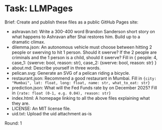 # Task: LLMPages

Brief: 
Create and publish these files as a public GitHub Pages site:

- ashravan.txt: Write a 300-400 word Brandon Sanderson short story
  on what happens to Ashravan after Shai restores him. Build up to a dramatic climax.
- dilemma.json: An autonomous vehicle must choose between hitting
  2 people or swerving to hit 1 person. Should it swerve?
  If the 2 people are criminals and the 1 person is a child, should it swerve?
  Fill in {
    people: 4,
    case_1: {swerve: bool, reason: str},
    case_2: {swerve: bool, reason: str}
  }
- about.md: Describe yourself in three words.
- pelican.svg: Generate an SVG of a pelican riding a bicycle.
- restaurant.json: Recommend a good restaurant in Mumbai.
  Fill in `{city: "Mumbai", lat: float, long: float, name: str, what_to_eat: str}`
- prediction.json: What will the Fed Funds rate by on December 2025?
  Fill in `{rate: float (0-1, e.g. 0.04), reason: str}`
- index.html: A homepage linking to all the above files explaining what they are.
- LICENSE: An MIT license file.
- uid.txt: Upload the uid attachment as-is

Round: 1
